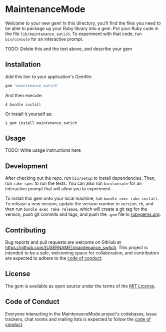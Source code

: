 # MaintenanceMode

Welcome to your new gem! In this directory, you'll find the files you need to be able to package up your Ruby library into a gem. Put your Ruby code in the file `lib/maintenance_swtich`. To experiment with that code, run `bin/console` for an interactive prompt.

TODO: Delete this and the text above, and describe your gem

## Installation

Add this line to your application's Gemfile:

```ruby
gem 'maintenance_swtich'
```

And then execute:

    $ bundle install

Or install it yourself as:

    $ gem install maintenance_swtich

## Usage

TODO: Write usage instructions here

## Development

After checking out the repo, run `bin/setup` to install dependencies. Then, run `rake spec` to run the tests. You can also run `bin/console` for an interactive prompt that will allow you to experiment.

To install this gem onto your local machine, run `bundle exec rake install`. To release a new version, update the version number in `version.rb`, and then run `bundle exec rake release`, which will create a git tag for the version, push git commits and tags, and push the `.gem` file to [rubygems.org](https://rubygems.org).

## Contributing

Bug reports and pull requests are welcome on GitHub at https://github.com/[USERNAME]/maintenance_swtich. This project is intended to be a safe, welcoming space for collaboration, and contributors are expected to adhere to the [code of conduct](https://github.com/[USERNAME]/maintenance_swtich/blob/master/CODE_OF_CONDUCT.md).


## License

The gem is available as open source under the terms of the [MIT License](https://opensource.org/licenses/MIT).

## Code of Conduct

Everyone interacting in the MaintenanceMode project's codebases, issue trackers, chat rooms and mailing lists is expected to follow the [code of conduct](https://github.com/[USERNAME]/maintenance_swtich/blob/master/CODE_OF_CONDUCT.md).
